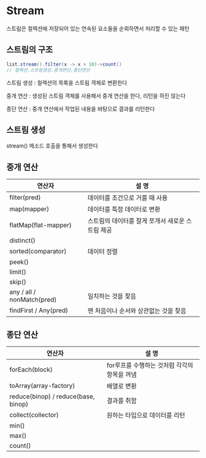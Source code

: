 # Stream

스트림은 컬렉션에 저장되어 있는 연속된 요소들을 순회하면서 처리할 수 있는 패턴

## 스트림의 구조

```java
list.stream().filter(x -> x > 10)->count()
// 컬렉션.스트림생성.중개연산.종단연산
```

스트림 생성 : 컬렉션의 목록을 스트림 객체로 변환한다

중개 연산 : 생성된 스트림 객체를 사용해서 중개 연산을 한다, 리턴을 하진 않는다

종단 연산 : 중개 연산에서 작업된 내용을 바탕으로 결과를 리턴한다

## 스트림 생성

stream() 메소드 호출을 통해서 생성한다

## 중개 연산

|                연산자        |                설 명             |
|-----------------------------|---------------------------------|
| filter(pred)                | 데이터를 조건으로 거를 때 사용     |
| map(mapper)                 | 데이터를 특정 데이터로 변환       |
| flatMap(flat-mapper)        | 스트림의 데이터를 잘게 쪼개서 새로운 스트림 제공 |
| distinct()                  ||
| sorted(comparator)          | 데이터 정렬 |
| peek()                      | |
| limit()                     | |
| skip()                      | |
| any / all / nonMatch(pred)  | 일치하는 것을 찾음 |
| findFirst / Any(pred)       | 맨 처음이나 순서와 상관없는 것을 찾음 |

## 종단 연산

|                연산자               |                설 명             |
|-------------------------------------|---------------------------------|
| forEach(block)                      | for루프를 수행하는 것처럼 각각의 항목을 꺼냄|
| toArray(array-factory)              | 배열로 변환 |
| reduce(binop) / reduce(base, binop) | 결과를 취함 |
| collect(collector)                  | 원하는 타입으로 데이터를 리턴 |
| min()   |  |
| max()   |  |
| count() |  |
